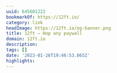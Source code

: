 ```yaml
---
uuid: 645601222
bookmarkOf: https://12ft.io/
category: link
headImage: https://12ft.io/og-banner.png
title: 12ft – Hop any paywall
domain: 12ft.io
description: 
tags: []
date: '2023-01-26T19:46:53.065Z'
highlights: 
---
```




